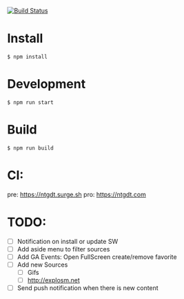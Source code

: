 [![Build Status](https://travis-ci.org/carlosvillu/ntgdt-web.svg?branch=master)](https://travis-ci.org/carlosvillu/ntgdt-web)

# Install

`$ npm install`

# Development

`$ npm run start`

# Build

`$ npm run build`

# CI:

pre: https://ntgdt.surge.sh
pro: https://ntgdt.com

# TODO:

- [ ] Notification on install or update SW
- [ ] Add aside menu to filter sources
- [ ] Add GA Events: Open FullScreen create/remove favorite
- [ ] Add new Sources
  - [ ] Gifs
  - [ ] http://explosm.net
- [ ] Send push notification when there is new content
